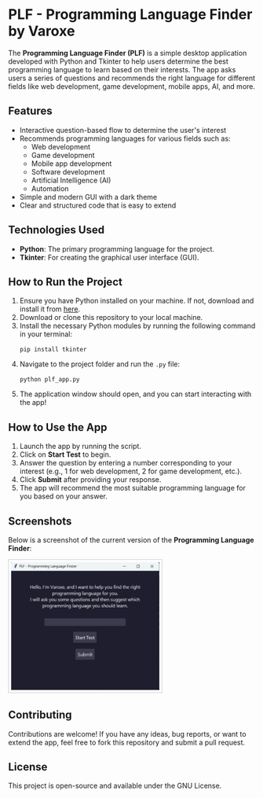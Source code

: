 <h1>PLF - Programming Language Finder by <strong>Varoxe</strong></h1>

<p>
The <strong>Programming Language Finder (PLF)</strong> is a simple desktop application developed with Python and Tkinter to help users determine the best programming language to learn based on their interests. The app asks users a series of questions and recommends the right language for different fields like web development, game development, mobile apps, AI, and more.
</p>

<h2>Features</h2>
<ul>
    <li>Interactive question-based flow to determine the user's interest</li>
    <li>Recommends programming languages for various fields such as:
        <ul>
            <li>Web development</li>
            <li>Game development</li>
            <li>Mobile app development</li>
            <li>Software development</li>
            <li>Artificial Intelligence (AI)</li>
            <li>Automation</li>
        </ul>
    </li>
    <li>Simple and modern GUI with a dark theme</li>
    <li>Clear and structured code that is easy to extend</li>
</ul>

<h2>Technologies Used</h2>
<ul>
    <li><strong>Python</strong>: The primary programming language for the project.</li>
    <li><strong>Tkinter</strong>: For creating the graphical user interface (GUI).</li>
</ul>

<h2>How to Run the Project</h2>
<ol>
    <li>Ensure you have Python installed on your machine. If not, download and install it from <a href="https://www.python.org/downloads/">here</a>.</li>
    <li>Download or clone this repository to your local machine.</li>
    <li>Install the necessary Python modules by running the following command in your terminal:
        <pre><code>pip install tkinter</code></pre>
    </li>
    <li>Navigate to the project folder and run the <code>.py</code> file:
        <pre><code>python plf_app.py</code></pre>
    </li>
    <li>The application window should open, and you can start interacting with the app!</li>
</ol>

<h2>How to Use the App</h2>
<ol>
    <li>Launch the app by running the script.</li>
    <li>Click on <strong>Start Test</strong> to begin.</li>
    <li>Answer the question by entering a number corresponding to your interest (e.g., 1 for web development, 2 for game development, etc.).</li>
    <li>Click <strong>Submit</strong> after providing your response.</li>
    <li>The app will recommend the most suitable programming language for you based on your answer.</li>
</ol>

<h2>Screenshots</h2>
<p>
    Below is a screenshot of the current version of the <strong>Programming Language Finder</strong>:
</p>
<img src="PLFscreen.jpg" alt="PLF Screenshot" style="width: 60%; border: 1px solid #ccc; padding: 5px;">

<h2>Contributing</h2>
<p>
    Contributions are welcome! If you have any ideas, bug reports, or want to extend the app, feel free to fork this repository and submit a pull request.
</p>

<h2>License</h2>
<p>
    This project is open-source and available under the GNU License</a>.
</p>
